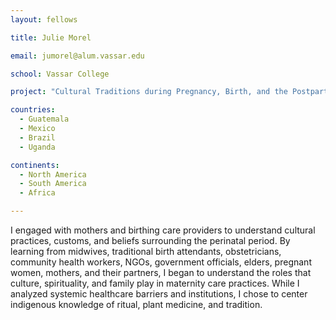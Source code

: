 ```yaml
---
layout: fellows

title: Julie Morel

email: jumorel@alum.vassar.edu 

school: Vassar College

project: "Cultural Traditions during Pregnancy, Birth, and the Postpartum Period"

countries:
  - Guatemala
  - Mexico
  - Brazil
  - Uganda

continents:
  - North America
  - South America
  - Africa

---
```


I engaged with mothers and birthing care providers to understand cultural practices, customs, and beliefs surrounding the perinatal period. By learning from midwives, traditional birth attendants, obstetricians, community health workers, NGOs, government officials, elders, pregnant women, mothers, and their partners, I began to understand the roles that culture, spirituality, and family play in maternity care practices. While I analyzed systemic healthcare barriers and institutions, I chose to center indigenous knowledge of ritual, plant medicine, and tradition.
